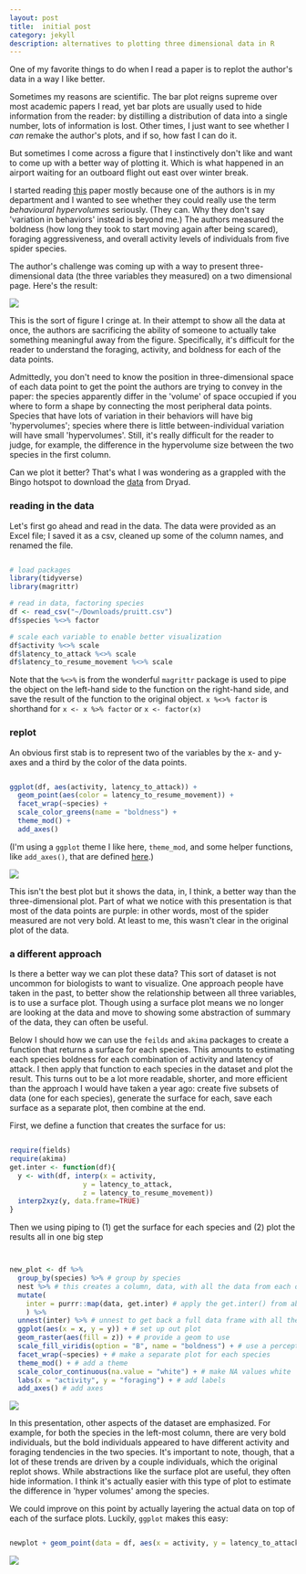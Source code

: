 ```yaml
---
layout: post
title:  initial post
category: jekyll
description: alternatives to plotting three dimensional data in R
---
```


One of my favorite things to do when I read a paper is to replot the author's data in a way I like better. 

Sometimes my reasons are scientific. The bar plot reigns supreme over most academic papers I read, yet bar plots are usually used to hide information from the reader: by distilling a distribution of data into a single number, lots of information is lost. Other times, I just want to see whether I _can_ remake the author's plots, and if so, how fast I can do it. 

But sometimes I come across a figure that I instinctively don't like and want to come up with a better way of plotting it. Which is what happened in an airport waiting for an outboard flight out east over winter break. 

I started reading [this](http://rspb.royalsocietypublishing.org/content/283/1844/20161409) paper mostly because one of the authors is in my department and I wanted to see whether they could really use the term _behavioural hypervolumes_ seriously. (They can. Why they don't say 'variation in behaviors' instead is beyond me.) The authors measured the boldness (how long they took to start moving again after being scared), foraging aggressiveness, and overall activity levels of individuals from five spider species.

The author's challenge was coming up with a way to present three-dimensional data (the three variables they measured) on a two dimensional page. Here's the result:

![](../images/post1/fig1.png)

This is the sort of figure I cringe at. In their attempt to show all the data at once, the authors are sacrificing the ability of someone to actually take something meaningful away from the figure. Specifically, it's difficult for the reader to understand the foraging, activity, and boldness for each of the data points. 

Admittedly, you don't need to know the position in three-dimensional space of each data point to get the point the authors are trying to convey in the paper: the species apparently differ in the 'volume' of space occupied if you where to form a shape by connecting the most peripheral data points. Species that have lots of variation in their behaviors will have big 'hypervolumes'; species where there is little between-individual variation will have small 'hypervolumes'. Still, it's really difficult for the reader to judge, for example, the difference in the hypervolume size between the two species in the first column.

Can we plot it better? That's what I was wondering as a grappled with the Bingo hotspot to download the [data](http://datadryad.org/resource/doi:10.5061/dryad.ps383) from Dryad. 

### reading in the data

Let's first go ahead and read in the data. The data were provided as an Excel file; I saved it as a csv, cleaned up some of the column names, and renamed the file.

```r

# load packages
library(tidyverse)
library(magrittr)

# read in data, factoring species
df <- read_csv("~/Downloads/pruitt.csv")
df$species %<>% factor

# scale each variable to enable better visualization
df$activity %<>% scale
df$latency_to_attack %<>% scale
df$latency_to_resume_movement %<>% scale
```

Note that the `%<>%` is from the wonderful `magrittr` package is used to pipe the object on the left-hand side to the function on the right-hand side, and save the result of the function to the original object. `x %<>% factor` is shorthand for `x <- x %>% factor` or `x <- factor(x)`


### replot

An obvious first stab is to represent two of the variables by the x- and y-axes and a third by the color of the data points. 

```r

ggplot(df, aes(activity, latency_to_attack)) +
  geom_point(aes(color = latency_to_resume_movement)) +
  facet_wrap(~species) +
  scale_color_greens(name = "boldness") +
  theme_mod() +
  add_axes()

```

(I'm using a `ggplot` theme I like here, `theme_mod`, and some helper functions, like `add_axes()`, that are defined [here](https://github.com/lukereding/random_scripts/blob/master/plotting_functions.R).)

![](../images/post1/plot1.png)

This isn't the best plot but it shows the data, in, I think, a better way than the three-dimensional plot. Part of what we notice with this presentation is that most of the data points are purple: in other words, most of the spider measured are not  very bold. At least to me, this wasn't clear in the original plot of the data.

### a different approach

Is there a better way we can plot these data? This sort of dataset is not uncommon for biologists to want to visualize. One approach people have taken in the past, to better show the relationship between all three variables, is to use a surface plot. Though using a surface plot means we no longer are looking at the data and move to showing some abstraction of summary of the data, they can often be useful.

Below I should how we can use the `feilds` and `akima` packages  to create a function that returns a surface for each species. This amounts to estimating each species boldness for each combination of activity and latency of attack. I then apply that function to each species in the dataset and plot the result. This turns out to be a lot more readable, shorter, and more efficient than the approach I would have taken a year ago: create five subsets of data (one for each species), generate the surface for each, save each surface as a separate plot, then combine at the end.

First, we define a function that creates the surface for us:

```r

require(fields)
require(akima)
get.inter <- function(df){
  y <- with(df, interp(x = activity, 
                  y = latency_to_attack, 
                  z = latency_to_resume_movement))
  interp2xyz(y, data.frame=TRUE)
}

```

Then we using piping to (1) get the surface for each species and (2) plot the results all in one big step

```r


new_plot <- df %>%
  group_by(species) %>% # group by species
  nest %>% # this creates a column, data, with all the data from each of the five species
  mutate(
    inter = purrr::map(data, get.inter) # apply the get.inter() from above to each of the species
    ) %>%
  unnest(inter) %>% # unnest to get back a full data frame with all the results
  ggplot(aes(x = x, y = y)) + # set up out plot
  geom_raster(aes(fill = z)) + # provide a geom to use
  scale_fill_viridis(option = "B", name = "boldness") + # use a perceptually uniform color scheme
  facet_wrap(~species) + # make a separate plot for each species
  theme_mod() + # add a theme
  scale_color_continuous(na.value = "white") + # make NA values white
  labs(x = "activity", y = "foraging") + # add labels
  add_axes() # add axes

```

![](../images/post1/plot2.png)

In this presentation, other aspects of the dataset are emphasized. For example, for both the species in the left-most column, there are very bold individuals, but the bold individuals appeared to have different activity and foraging tendencies in the two species. It's important to note, though, that a lot of these trends are driven by a couple individuals, which the original replot shows. While abstractions like the surface plot are useful, they often hide information. I think it's actually easier with this type of plot to estimate the difference in 'hyper volumes' among the species.

We could improve on this point by actually layering the actual data on top of each of the surface plots. Luckily, `ggplot` makes this easy:

```r

newplot + geom_point(data = df, aes(x = activity, y = latency_to_attack), color = "white")

```

![](../images/post1/plot3.png)
